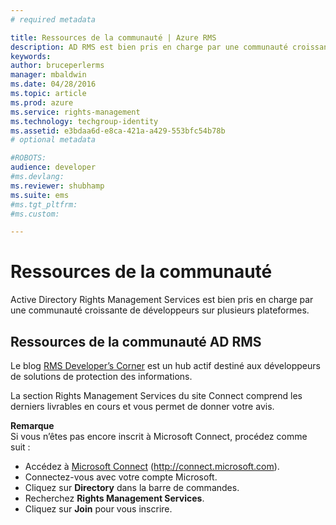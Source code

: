 ```yaml
---
# required metadata

title: Ressources de la communauté | Azure RMS
description: AD RMS est bien pris en charge par une communauté croissante de développeurs sur plusieurs plateformes.
keywords:
author: bruceperlerms
manager: mbaldwin
ms.date: 04/28/2016
ms.topic: article
ms.prod: azure
ms.service: rights-management
ms.technology: techgroup-identity
ms.assetid: e3bdaa6d-e8ca-421a-a429-553bfc54b78b
# optional metadata

#ROBOTS:
audience: developer
#ms.devlang:
ms.reviewer: shubhamp
ms.suite: ems
#ms.tgt_pltfrm:
#ms.custom:

---
```


# Ressources de la communauté

Active Directory Rights Management Services est bien pris en charge par une communauté croissante de développeurs sur plusieurs plateformes.

## Ressources de la communauté AD RMS

Le blog [RMS Developer’s Corner](http://blogs.msdn.com/b/rms/) est un hub actif destiné aux développeurs de solutions de protection des informations.

La section Rights Management Services du site Connect comprend les derniers livrables en cours et vous permet de donner votre avis.

**Remarque**  
Si vous n’êtes pas encore inscrit à Microsoft Connect, procédez comme suit :

-   Accédez à [Microsoft Connect](http://connect.microsoft.com) (http://connect.microsoft.com).
-   Connectez-vous avec votre compte Microsoft.
-   Cliquez sur **Directory** dans la barre de commandes.
-   Recherchez **Rights Management Services**.
-   Cliquez sur **Join** pour vous inscrire.

 

 

 





<!--HONumber=Apr16_HO4-->


